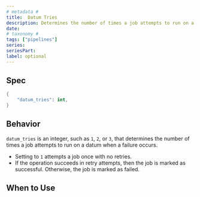 ```yaml
---
# metadata # 
title:  Datum Tries
description: Determines the number of times a job attempts to run on a datum when a failure occurs.
date: 
# taxonomy #
tags: ["pipelines"]
series:
seriesPart:
label: optional
---
```



## Spec 

```s
{
    "datum_tries": int,
}
```

## Behavior 

`datum_tries` is an integer, such as `1`, `2`, or `3`, that determines the
number of times a job attempts to run on a datum when a failure occurs. 


- Setting to `1` attempts a job once with no retries.
- If the operation succeeds in retry attempts, then the job is marked as successful. Otherwise, the job is marked as failed.


## When to Use 